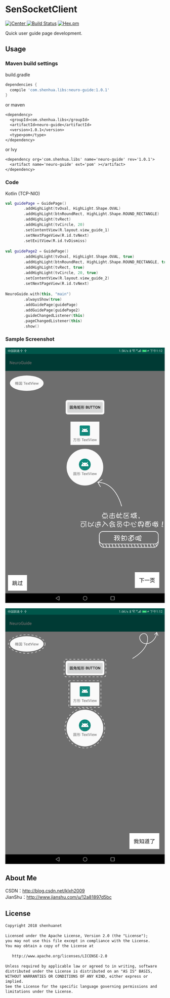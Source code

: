 # SenSocketClient
[![jCenter](https://img.shields.io/badge/NeuroGuide-1.0.1-green.svg) ](https://dl.bintray.com/shenhuanetos/maven/com/shenhua/libs/neuro-guide/1.0.1/)
[![Build Status](https://img.shields.io/travis/rust-lang/rust/master.svg)](https://bintray.com/shenhuanetos/maven/NeuroGuide)
[![Hex.pm](https://img.shields.io/hexpm/l/plug.svg)](https://www.apache.org/licenses/LICENSE-2.0.html)

Quick user guide page development.

## Usage

### Maven build settings 

build.gradle
```gradle
dependencies {
  compile 'com.shenhua.libs:neuro-guide:1.0.1'
}
```
or maven
```maven
<dependency>
  <groupId>com.shenhua.libs</groupId>
  <artifactId>neuro-guide</artifactId>
  <version>1.0.1</version>
  <type>pom</type>
</dependency>
```
or lvy
```lvy
<dependency org='com.shenhua.libs' name='neuro-guide' rev='1.0.1'>
  <artifact name='neuro-guide' ext='pom' ></artifact>
</dependency>
```
### Code
Kotlin (TCP-NIO)
```kotlin
val guidePage = GuidePage()
        .addHighLight(tvOval, HighLight.Shape.OVAL)
        .addHighLight(btnRoundRect, HighLight.Shape.ROUND_RECTANGLE)
        .addHighLight(tvRect)
        .addHighLight(tvCircle, 20)
        .setContentView(R.layout.view_guide_1)
        .setNextPageView(R.id.tvNext)
        .setExitView(R.id.tvDismiss)

val guidePage2 = GuidePage()
        .addHighLight(tvOval, HighLight.Shape.OVAL, true)
        .addHighLight(btnRoundRect, HighLight.Shape.ROUND_RECTANGLE, true)
        .addHighLight(tvRect, true)
        .addHighLight(tvCircle, 20, true)
        .setContentView(R.layout.view_guide_2)
        .setNextPageView(R.id.tvNext)

NeuroGuide.with(this, "main")
        .alwaysShow(true)
        .addGuidePage(guidePage)
        .addGuidePage(guidePage2)
        .guideChangedListener(this)
        .pageChangedListener(this)
        .show()
```

### Sample Screenshot

![](https://github.com/shenhuanet/NeuroGuide/blob/master/art/001.png)

![](https://github.com/shenhuanet/NeuroGuide/blob/master/art/002.png)

## About Me
CSDN：http://blog.csdn.net/klxh2009<br>
JianShu：http://www.jianshu.com/u/12a81897d5bc

## License

    Copyright 2018 shenhuanet

    Licensed under the Apache License, Version 2.0 (the "License");
    you may not use this file except in compliance with the License.
    You may obtain a copy of the License at

       http://www.apache.org/licenses/LICENSE-2.0

    Unless required by applicable law or agreed to in writing, software
    distributed under the License is distributed on an "AS IS" BASIS,
    WITHOUT WARRANTIES OR CONDITIONS OF ANY KIND, either express or implied.
    See the License for the specific language governing permissions and
    limitations under the License.